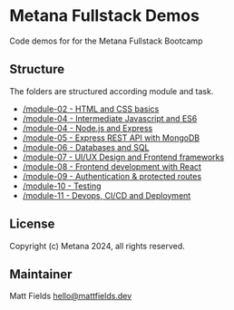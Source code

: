# Metana Fullstack Demos

Code demos for for the Metana Fullstack Bootcamp

## Structure

The folders are structured according module and task.
- [/module-02 - HTML and CSS basics](./module-02/readme.md)
- [/module-04 - Intermediate Javascript and ES6](./module-03/readme.md)
- [/module-04 - Node.js and Express](./module-04/readme.md)
- [/module-05 - Express REST API with MongoDB](./module-05/readme.md)
- [/module-06 - Databases and SQL](./module-06/readme.md)
- [/module-07 - UI/UX Design and Frontend frameworks](./module-07/readme.md)
- [/module-08 - Frontend development with React](./module-08/readme.md)
- [/module-09 - Authentication & protected routes](./module-09/readme.md)
- [/module-10 - Testing](./module-10/readme.md)
- [/module-11 - Devops, CI/CD and Deployment](./module-11/readme.md)

## License

Copyright (c) Metana 2024, all rights reserved.

## Maintainer

Matt Fields [hello@mattfields.dev](mailto:hello@mattfields.dev)
